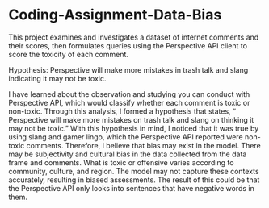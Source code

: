 # Coding-Assignment-Data-Bias
This project examines and investigates a dataset of internet comments and their scores, then formulates queries using the Perspective API client to score the toxicity of each comment.

Hypothesis: Perspective will make more mistakes in trash talk and slang indicating it may not be toxic.


I have learned about the observation and studying you can conduct with Perspective API, which would classify whether each comment is toxic or non-toxic. Through this analysis, I formed a hypothesis that states, “ Perspective will make more mistakes on trash talk and slang on thinking it may not be toxic.” With this hypothesis in mind, I noticed that it was true by using slang and gamer lingo, which the Perspective API reported were non-toxic comments. Therefore, I believe that bias may exist in the model.
There may be subjectivity and cultural bias in the data collected from the data frame and comments. What is toxic or offensive varies according to community, culture, and region. The model may not capture these contexts accurately, resulting in biased assessments. The result of this could be that the Perspective API only looks into sentences that have negative words in them.
